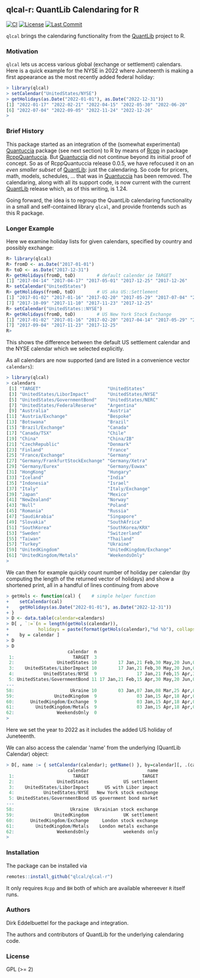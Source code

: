 
## qlcal-r: QuantLib Calendaring for R

[![CI](https://github.com/qlcal/qlcal-r/workflows/ci/badge.svg)](https://github.com/qlcal/qlcal-r/actions?query=workflow%3Aci)
[![License](https://eddelbuettel.github.io/badges/GPL2+.svg)](http://www.gnu.org/licenses/gpl-2.0.html)
[![Last Commit](https://img.shields.io/github/last-commit/qlcal/qlcal-r)](https://github.com/qlcal/qlcal-r)
<!-- [![CRAN](https://www.r-pkg.org/badges/version/qlcal)](https://cran.r-project.org/package=qlcal) -->
<!-- [![Dependencies](https://tinyverse.netlify.com/badge/qlcal)](https://cran.r-project.org/package=qlcal) -->
<!-- [![Downloads](https://cranlogs.r-pkg.org/badges/qlcal?color=brightgreen)](https://www.r-pkg.org/pkg/qlcal) -->

`qlcal` brings the calendaring functionality from the [QuantLib]() project to R.

### Motivation

`qlcal` lets us access various global (exchange or settlement) calendars.
Here is a quick example for the NYSE in 2022 where Juneteenth is making a first appearance as the most recently added federal holiday:

```r
> library(qlcal)
> setCalendar("UnitedStates/NYSE")
> getHolidays(as.Date("2022-01-01"), as.Date("2022-12-31"))
[1] "2022-01-17" "2022-02-21" "2022-04-15" "2022-05-30" "2022-06-20"
[6] "2022-07-04" "2022-09-05" "2022-11-24" "2022-12-26"
>
```

### Brief History

This package started as an integration of the (somewhat experimental) [Quantuccia](https://github.com/pcaspers/Quantuccia) package (see next section) to R by means of [Rcpp](https://github.com/RcppCore/Rcpp) in package [RcppQuantuccia](https://github.com/eddelbuettel/rcppquantuccia).
But [Quantuccia](https://github.com/pcaspers/Quantuccia) did not continue beyond its initial proof of concept.
So as of RcppQuantuccia release 0.0.5, we have refocused it on an _even smaller subset_ of
[QuantLib](https://github.com/lballabio/quantlib): just the calendaring.  So code for pricers, math, models, schedules, ... that was in [Quantuccia](https://github.com/pcaspers/Quantuccia) has been removed. The calendaring, along with all its support code, is now current with the current
[QuantLib](https://github.com/lballabio/quantlib) release which, as of this writing, is 1.24.

Going forward, the idea is to regroup the QuantLib calendaring functionality in a small and self-contained library `qlcal`, and provide frontends such as this R package.

### Longer Example

Here we examine holiday lists for given calendars, specified by country and possibly exchange:

```r
R> library(qlcal)
R> fromD <- as.Date("2017-01-01")
R> toD <- as.Date("2017-12-31")
R> getHolidays(fromD, toD)        # default calender ie TARGET
[1] "2017-04-14" "2017-04-17" "2017-05-01" "2017-12-25" "2017-12-26"
R> setCalendar("UnitedStates")
R> getHolidays(fromD, toD)        # US aka US::Settlement
[1] "2017-01-02" "2017-01-16" "2017-02-20" "2017-05-29" "2017-07-04" "2017-09-04"
[7] "2017-10-09" "2017-11-10" "2017-11-23" "2017-12-25"
R> setCalendar("UnitedStates::NYSE")
R> getHolidays(fromD, toD)        # US New York Stock Exchange
[1] "2017-01-02" "2017-01-16" "2017-02-20" "2017-04-14" "2017-05-29" "2017-07-04"
[7] "2017-09-04" "2017-11-23" "2017-12-25"
R>
```

This shows the difference between the default US settlement calendar and the NYSE calendar
which we selected explicitly.

As all calendars are now supported (and are listed in a convenience vector `calendars`):

```r
> library(qlcal)
> calendars
 [1] "TARGET"                         "UnitedStates"
 [3] "UnitedStates/LiborImpact"       "UnitedStates/NYSE"
 [5] "UnitedStates/GovernmentBond"    "UnitedStates/NERC"
 [7] "UnitedStates/FederalReserve"    "Argentina"
 [9] "Australia"                      "Austria"
[11] "Austria/Exchange"               "Bespoke"
[13] "Botswana"                       "Brazil"
[15] "Brazil/Exchange"                "Canada"
[17] "Canada/TSX"                     "Chile"
[19] "China"                          "China/IB"
[21] "CzechRepublic"                  "Denmark"
[23] "Finland"                        "France"
[25] "France/Exchange"                "Germany"
[27] "Germany/FrankfurtStockExchange" "Germany/Xetra"
[29] "Germany/Eurex"                  "Germany/Euwax"
[31] "HongKong"                       "Hungary"
[33] "Iceland"                        "India"
[35] "Indonesia"                      "Israel"
[37] "Italy"                          "Italy/Exchange"
[39] "Japan"                          "Mexico"
[41] "NewZealand"                     "Norway"
[43] "Null"                           "Poland"
[45] "Romania"                        "Russia"
[47] "SaudiArabia"                    "Singapore"
[49] "Slovakia"                       "SouthAfrica"
[51] "SouthKorea"                     "SouthKorea/KRX"
[53] "Sweden"                         "Switzerland"
[55] "Taiwan"                         "Thailand"
[57] "Turkey"                         "Ukraine"
[59] "UnitedKingdom"                  "UnitedKingdom/Exchange"
[61] "UnitedKingdom/Metals"           "WeekendsOnly"
>
```

We can then for example quickly count number of holiday per calendar (by computing the length of the returned vector of holidays) and show a shortened print, all in a handful of lines continuing from above

```r
> getHols <- function(cal) {    # simple helper function
+    setCalendar(cal)
+    getHolidays(as.Date("2022-01-01"), as.Date("2022-12-31"))
+ }
> D <- data.table(calendar=calendars)
> D[ , `:=`(n = length(getHols(calendar)),
+           holidays = paste(format(getHols(calendar),"%d %b"), collapse=",")),
+    by = calendar ]
> D
> D
                       calendar  n                                                                     holidays
 1:                      TARGET  3                                                         15 Apr,18 Apr,26 Dec
 2:                UnitedStates 10        17 Jan,21 Feb,30 May,20 Jun,04 Jul,05 Sep,10 Oct,11 Nov,24 Nov,26 Dec
 3:    UnitedStates/LiborImpact 10        17 Jan,21 Feb,30 May,20 Jun,04 Jul,05 Sep,10 Oct,11 Nov,24 Nov,26 Dec
 4:           UnitedStates/NYSE  9               17 Jan,21 Feb,15 Apr,30 May,20 Jun,04 Jul,05 Sep,24 Nov,26 Dec
 5: UnitedStates/GovernmentBond 11 17 Jan,21 Feb,15 Apr,30 May,20 Jun,04 Jul,05 Sep,10 Oct,11 Nov,24 Nov,26 Dec
---
58:                     Ukraine 10        03 Jan,07 Jan,08 Mar,25 Apr,02 May,09 May,13 Jun,28 Jun,24 Aug,14 Oct
59:               UnitedKingdom  9               03 Jan,15 Apr,18 Apr,02 May,02 Jun,03 Jun,29 Aug,26 Dec,27 Dec
60:      UnitedKingdom/Exchange  9               03 Jan,15 Apr,18 Apr,02 May,02 Jun,03 Jun,29 Aug,26 Dec,27 Dec
61:        UnitedKingdom/Metals  9               03 Jan,15 Apr,18 Apr,02 May,02 Jun,03 Jun,29 Aug,26 Dec,27 Dec
62:                WeekendsOnly  0
>
```

Here we set the year to 2022 as it includes the added US holiday of Juneteenth.

We can also access the calendar 'name' from the underlying (QuantLib Calendar) object:

```r
> D[, name := { setCalendar(calendar); getName() }, by=calendar][, .(calendar,name)]
                       calendar                      name
 1:                      TARGET                    TARGET
 2:                UnitedStates             US settlement
 3:    UnitedStates/LiborImpact      US with Libor impact
 4:           UnitedStates/NYSE   New York stock exchange
 5: UnitedStates/GovernmentBond US government bond market
---
58:                     Ukraine  Ukrainian stock exchange
59:               UnitedKingdom             UK settlement
60:      UnitedKingdom/Exchange     London stock exchange
61:        UnitedKingdom/Metals    London metals exchange
62:                WeekendsOnly             weekends only
>
```


### Installation

<!--The package can be installed from [CRAN](https://cran.r-project.org) via

<!-- ```r -->
<!-- install.packages("RcppQuantuccia") -->
<!-- ``` -->

<!-- or if you prefer non-release development version these can be installed from GitHub via e.g. -->

<!-- ```r -->
<!-- remotes::install_github("eddelbuettel/rcppquantuccia") -->
<!-- ``` -->

<!-- or maybe just checkout the repository locally. -->

The package can be installed via

```r
remotes::install_github("qlcal/qlcal-r")
```

It only requires `Rcpp` and `BH` both of which are available whereever `R` itself runs.

### Authors

Dirk Eddelbuettel for the package and integration.

The authors and contributors of QuantLib for the underlying calendaring code.

### License

GPL (>= 2)
